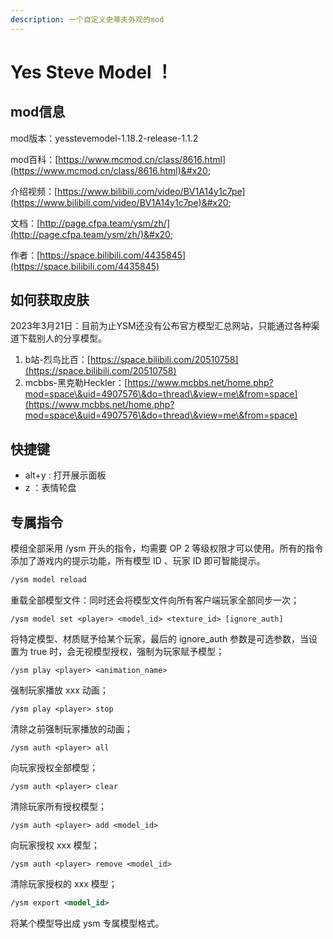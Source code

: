 ```yaml
---
description: 一个自定义史蒂夫外观的mod
---
```


# Yes Steve Model ！

## mod信息

mod版本：yesstevemodel-1.18.2-release-1.1.2

mod百科：[https://www.mcmod.cn/class/8616.html](https://www.mcmod.cn/class/8616.html)&#x20;

介绍视频：[https://www.bilibili.com/video/BV1A14y1c7pe](https://www.bilibili.com/video/BV1A14y1c7pe)&#x20;

文档：[http://page.cfpa.team/ysm/zh/](http://page.cfpa.team/ysm/zh/)&#x20;

作者：[https://space.bilibili.com/4435845](https://space.bilibili.com/4435845)

## 如何获取皮肤

2023年3月21日：目前为止YSM还没有公布官方模型汇总网站，只能通过各种渠道下载别人的分享模型。

1. b站-烈鸟比百：[https://space.bilibili.com/20510758](https://space.bilibili.com/20510758)
2. mcbbs-黑克勒Heckler：[https://www.mcbbs.net/home.php?mod=space\&uid=4907576\&do=thread\&view=me\&from=space](https://www.mcbbs.net/home.php?mod=space\&uid=4907576\&do=thread\&view=me\&from=space)

## 快捷键

* alt+y : 打开展示面板
* z ：表情轮盘

## 专属指令

模组全部采用 /ysm 开头的指令，均需要 OP 2 等级权限才可以使用。所有的指令添加了游戏内的提示功能，所有模型 ID 、玩家 ID 即可智能提示。

```xml
/ysm model reload
```

重载全部模型文件：同时还会将模型文件向所有客户端玩家全部同步一次；

```
/ysm model set <player> <model_id> <texture_id> [ignore_auth] 
```

将特定模型、材质赋予给某个玩家，最后的 ignore\_auth 参数是可选参数，当设置为 true 时，会无视模型授权，强制为玩家赋予模型；

```
/ysm play <player> <animation_name>
```

强制玩家播放 xxx 动画；

```
/ysm play <player> stop 
```

清除之前强制玩家播放的动画；

```
/ysm auth <player> all 
```

向玩家授权全部模型；

```
/ysm auth <player> clear
```

清除玩家所有授权模型；

```
/ysm auth <player> add <model_id> 
```

向玩家授权 xxx 模型；

```
/ysm auth <player> remove <model_id>
```

清除玩家授权的 xxx 模型；

```xml
/ysm export <model_id>
```

将某个模型导出成 ysm 专属模型格式。
